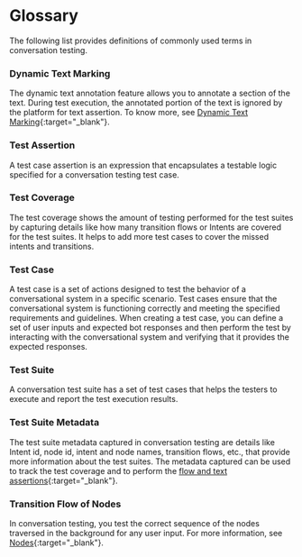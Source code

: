 # Glossary

The following list provides definitions of commonly used terms in conversation testing.


### Dynamic Text Marking

The dynamic text annotation feature allows you to annotate a section of the text. During test execution, the annotated portion of the text is ignored by the platform for text assertion. To know more, see [Dynamic Text Marking](../test-case-assertion/#dynamic-text-marking){:target="_blank"}.


### Test Assertion

A test case assertion is an expression that encapsulates a testable logic specified for a conversation testing test case.


### Test Coverage

The test coverage shows the amount of testing performed for the test suites by capturing details like how many transition flows or Intents are covered for the test suites. It helps to add more test cases to cover the missed intents and transitions.


### Test Case

A test case is a set of actions designed to test the behavior of a conversational system in a specific scenario. Test cases ensure that the conversational system is functioning correctly and meeting the specified requirements and guidelines. When creating a test case, you can define a set of user inputs and expected bot responses and then perform the test by interacting with the conversational system and verifying that it provides the expected responses.


### Test Suite

A conversation test suite has a set of test cases that helps the testers to execute and report the test execution results.


### Test Suite Metadata

The test suite metadata captured in conversation testing are details like Intent id, node id, intent and node names, transition flows, etc., that provide more information about the test suites. The metadata captured can be used to track the test coverage and to perform the [flow and text assertions](../test-case-assertion/#types-of-assertions){:target="_blank"}.


### Transition Flow of Nodes

In conversation testing, you test the correct sequence of the nodes traversed in the background for any user input. For more information, see [Nodes](../../../../use-cases/dialogs/node-types/nodes-transitions){:target="_blank"}.
